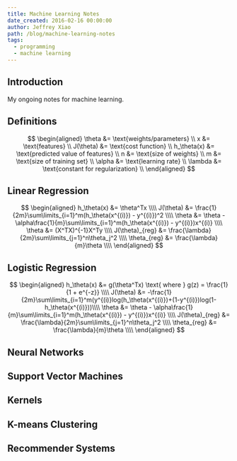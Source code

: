 ```yaml
---
title: Machine Learning Notes
date_created: 2016-02-16 00:00:00
author: Jeffrey Xiao
path: /blog/machine-learning-notes
tags:
  - programming
  - machine learning
---
```


## Introduction

My ongoing notes for machine learning.

## Definitions

$$
\begin{aligned}
  \theta      &= \text{weights/parameters}            \\
  x           &= \text{features}                      \\
  J(\theta)   &= \text{cost function}                 \\
  h_\theta(x) &= \text{predicted value of features}   \\
  n           &= \text{size of weights}               \\
  m           &= \text{size of training set}          \\
  \alpha      &= \text{learning rate}                 \\
  \lambda     &= \text{constant for regularization}   \\
\end{aligned}
$$

## Linear Regression

$$
\begin{aligned}
  h_\theta(x)     &= \theta^Tx                                                                         \\\\
  J(\theta)       &= \frac{1}{2m}\sum\limits_{i=1}^m(h_\theta(x^{(i)}) - y^{(i)})^2                    \\\\
  \theta          &= \theta - \alpha\frac{1}{m}\sum\limits_{i=1}^m(h_\theta(x^{(i)}) - y^{(i)})x^{(i)} \\\\
  \theta          &= (X^TX)^{-1}X^Ty                                                                   \\\\
  J(\theta)_{reg} &= \frac{\lambda}{2m}\sum\limits_{j=1}^n\theta_j^2                                   \\\\
  \theta_{reg}    &= \frac{\lambda}{m}\theta                                                           \\\\
\end{aligned}
$$

## Logistic Regression

$$
\begin{aligned}
  h_\theta(x)     &= g(\theta^Tx) \text{ where } g(z) = \frac{1}{1 + e^{-z}}                                          \\\\
  J(\theta)       &= -\frac{1}{2m}\sum\limits_{i=1}^m(y^{(i)}log(h_\theta(x^{(i)})+(1-y^{(i)})log(1-h_\theta(x^{(i)}))\\\\
  \theta          &= \theta - \alpha\frac{1}{m}\sum\limits_{i=1}^m(h_\theta(x^{(i)}) - y^{(i)})x^{(i)}                \\\\
  J(\theta)_{reg} &= \frac{\lambda}{2m}\sum\limits_{j=1}^n\theta_j^2                                                  \\\\
  \theta_{reg}    &= \frac{\lambda}{m}\theta                                                                          \\\\
\end{aligned}
$$

## Neural Networks

## Support Vector Machines

## Kernels

## K-means Clustering

## Recommender Systems
